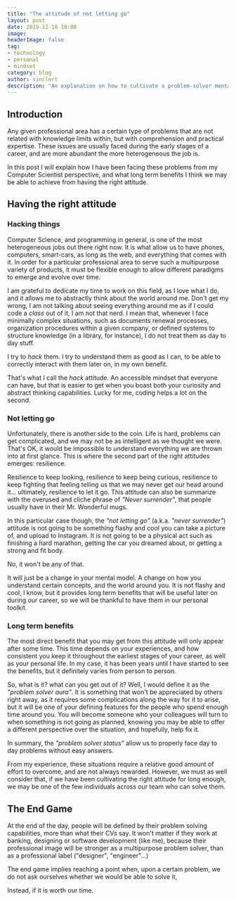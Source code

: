 ```yaml
---
title: "The attitude of not letting go"
layout: post
date: 2019-12-18 18:00
image:
headerImage: false
tag:
- technology
- personal
- mindset
category: blog
author: sinclert
description: "An explanation on how to cultivate a problem-solver mentality over time"
---
```



## Introduction

Any given professional area has a certain type of problems that are not related with knowledge limits within,
but with comprehension and practical expertise. These issues are usually faced during the early stages of a career, 
and are more abundant the more heterogeneous the job is.

In this post I will explain how I have been facing these problems from my Computer Scientist perspective,
and what long term benefits I think we may be able to achieve from having the right attitude.


## Having the right attitude

### Hacking things

Computer Science, and programming in general, is one of the most heterogeneous jobs out there right now.
It is what allow us to have phones, computers, smart-cars, as long as the web, and everything that comes with it.
In order for a particular professional area to serve such a multipurpose variety of products, it must be flexible enough 
to allow different paradigms to emerge and evolve over time.

I am grateful to dedicate my time to work on this field, as I love what I do, and it allows me to abstractly think about
the world around me. Don't get my wrong, I am not talking about seeing everything around me as if I could code
a _class_ out of it, I am not that nerd. I mean that, whenever I face minimally complex situations,
such as documents renewal processes, organization procedures within a given company, or defined
systems to structure knowledge (in a library, for instance), I do not treat them as day to day stuff.

I try to _hack_ them. I try to understand them as good as I can, to be able to correctly interact with them later on,
in my own benefit.

That's what I call the _hack_ attitude. An accessible mindset that everyone can have, but that is easier to get when
you boast both your curiosity and abstract thinking capabilities. Lucky for me, coding helps a lot on the second.

### Not letting go

Unfortunately, there is another side to the coin. Life is hard, problems can get complicated, and we may not be 
as intelligent as we thought we were. That's OK, it would be impossible to understand everything we are thrown into at
first glance. This is where the second part of the right attitudes emerges: resilience.

Resilience to keep looking, resilience to keep being curious, resilience to keep fighting that feeling telling us 
that we may never get our head around it... ultimately, resilience to let it go. This attitude can also be summarize
with the overused and cliche phrase of _"Never surrender"_, that people usually have in their Mr. Wonderful mugs.

In this particular case though, the _"not letting go"_ (a.k.a. _"never surrender"_) attitude is not going to be something
flashy and cool you can take a picture of, and upload to Instagram. It is not going to be a physical act such as
finishing a hard marathon, getting the car you dreamed about, or getting a strong and fit body.

No, it won't be any of that.

It will just be a change in your mental model. A change on how you understand certain concepts, and the world around you.
It is not flashy and cool, I know, but it provides long term benefits that will be useful later on during our career,
so we will be thankful to have them in our personal toolkit.


### Long term benefits

The most direct benefit that you may get from this attitude will only appear after some time. This time depends on
your experiences, and how consistent you keep it throughout the earliest stages of your career, as well as your personal life.
In my case, it has been years until I have started to see the benefits, but it definitely varies from person to person.

So, what is it? what can you get out of it? Well, I would define it as the _"problem solver aura"_. It is something that
won't be appreciated by others right away, as it requires some complications along the way for it to arise,
but it will be one of your defining features for the people who spend enough time around you. You will become someone
who your colleagues will turn to when something is not going as planned, knowing you may be able to offer a different
perspective over the situation, and hopefully, help fix it.

In summary, the _"problem solver status"_ allow us to properly face day to day problems without easy answers.

From my experience, these situations require a relative good amount of effort to overcome, and are not always rewarded.
However, we must as well consider that, if we have been cultivating the right attitude for long enough, we may be
one of the few individuals across our team who can solve them.


## The End Game

At the end of the day, people will be defined by their problem solving capabilities, more than what their CVs say.
It won't matter if they work at banking, designing or software development (like me), because their professional image
will be stronger as a multipurpose problem solver, than as a professional label ("designer", "engineer"...)

The end game implies reaching a point when, upon a certain problem, we do not ask ourselves whether we would be able to solve it,

Instead, if it is worth our time.

